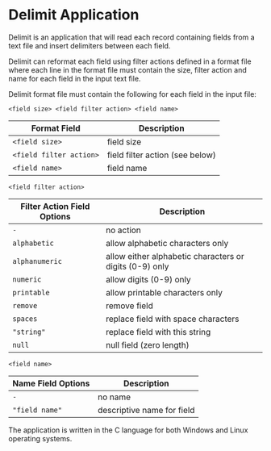 Delimit Application
===================

Delimit is an application that will read each record containing fields from a text file and insert delimiters between each field. 

Delimit can reformat each field using filter actions defined in a format file where each line in the format file must contain the size, filter action and name for each field in the input text file.

Delimit format file must contain the following for each field in the input file:

`<field size> <field filter action> <field name>`

Format Field | Description
------------ | -----------
`<field size>` | field size
`<field filter action>` | field filter action (see below)
`<field name>` | field name

`<field filter action>`

Filter Action Field Options | Description
--------------------------- | -----------
`-` | no action
`alphabetic` | allow alphabetic characters only
`alphanumeric` | allow either alphabetic characters or digits (0-9) only
`numeric` | allow digits (0-9) only
`printable` | allow printable characters only
`remove` | remove field
`spaces` | replace field with space characters
`"string"` | replace field with this string
`null` | null field (zero length)

`<field name>`

Name Field Options | Description
------------------ | -----------
`-` | no name
`"field name"` | descriptive name for field

The application is written in the C language for both Windows and Linux operating systems.
